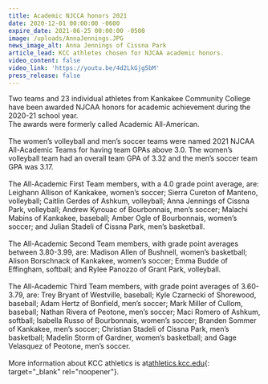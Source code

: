 ```yaml
---
title: Academic NJCCA honors 2021
date: 2020-12-01 00:00:00 -0600
expire_date: 2021-06-25 00:00:00 -0500
image: /uploads/AnnaJennings.JPG
news_image_alt: Anna Jennings of Cissna Park
article_lead: KCC athletes chosen for NJCAA academic honors.
video_content: false
video_link: 'https://youtu.be/4d2LkGjg5bM'
press_release: false
---
```

Two teams and 23 individual athletes from Kankakee Community College have been awarded NJCAA honors for academic achievement during the 2020-21 school year.&nbsp;<br>The awards were formerly called Academic All-American.<br><br>The women’s volleyball and men’s soccer teams were named 2021 NJCAA All-Academic Teams for having team GPAs above 3.0. The women’s volleyball team had an overall team GPA of 3.32 and the men’s soccer team GPA was 3.17.<br><br>The All-Academic First Team members, with a 4.0 grade point average, are: Leighann Allison of Kankakee, women’s soccer; Sierra Cureton of Manteno, volleyball; Caitlin Gerdes of Ashkum, volleyball; Anna Jennings of Cissna Park, volleyball; Andrew Kyrouac of Bourbonnais, men’s soccer; Malachi Mabins of Kankakee, baseball; Amber Ogle of Bourbonnais, women’s soccer; and Julian Stadeli of Cissna Park, men’s basketball.<br><br>The All-Academic Second Team members, with grade point averages between 3.80-3.99, are: Madison Allen of Bushnell, women’s basketball; Alison Borschnack of Kankakee, women’s soccer; Emma Budde of Effingham, softball; and Rylee Panozzo of Grant Park, volleyball.<br><br>The All-Academic Third Team members, with grade point averages of 3.60-3.79, are: Trey Bryant of Westville, baseball; Kyle Czarnecki of Shorewood, baseball; Adam Hertz of Bonfield, men’s soccer; Mark Miller of Cullom, baseball; Nathan Rivera of Peotone, men’s soccer; Maci Romero of Ashkum, softball; Isabella Russo of Bourbonnais, women’s soccer; Branden Sommer of Kankakee, men’s soccer; Christian Stadeli of Cissna Park, men’s basketball; Madelin Storm of Gardner, women’s basketball; and Gage Velasquez of Peotone, men’s soccer.<br><br>More information about KCC athletics is at[athletics.kcc.edu](https://athletics.kcc.edu/){: target="_blank" rel="noopener"}.
